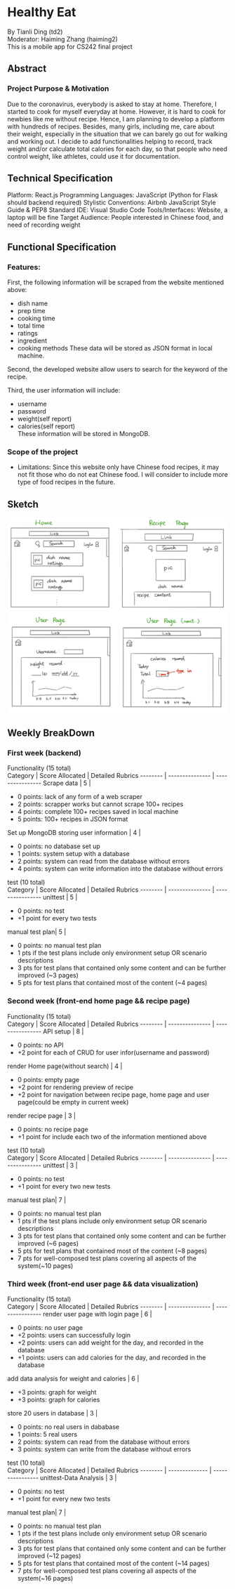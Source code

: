 # Healthy Eat
By Tianli Ding (td2)  
Moderator: Haiming Zhang (haiming2)  
This is a mobile app for CS242 final project

## Abstract
### Project Purpose & Motivation
Due to the coronavirus, everybody is asked to stay at home. Therefore, I started to cook for myself everyday at home. However, it is hard to cook for newbies like me without recipe. Hence, I am planning to develop a platform with hundreds of recipes. Besides, many girls, including me, care about their weight, especially in the situation that we can barely go out for walking and working out. I decide to add functionalities helping to record, track weight and/or calculate total calories for each day, so that people who need control weight, like athletes, could use it for documentation.  

## Technical Specification
Platform: React.js 
Programming Languages: JavaScript (Python for Flask should backend required)
Stylistic Conventions: Airbnb JavaScript Style Guide & PEP8 Standard
IDE: Visual Studio Code
Tools/Interfaces: Website, a laptop will be fine
Target Audience: People interested in Chinese food, and need of recording weight

## Functional Specification
### Features:
First, the following information will be scraped from the website mentioned above:
- dish name
- prep time
- cooking time
- total time
- ratings
- ingredient
- cooking methods 
These data will be stored as JSON format in local machine.

Second, the developed website allow users to search for the keyword of the recipe.  

Third, the user information will include:
- username
- password
- weight(self report)
- calories(self report)  
These information will be stored in MongoDB.

### Scope of the project
- Limitations: Since this website only have Chinese food recipes, it may not fit those who do not eat Chinese food. I will consider to include more type of food recipes in the future.

## Sketch
![Sketch](Sketch.png)

## Weekly BreakDown
### First week (backend)

Functionality (15 total)  
Category | Score Allocated | Detailed Rubrics
-------- | --------------- | ----------------
Scrape data | 5 | <ul><li>0 points: lack of any form of a web scraper</li><li>2 points: scrapper works but cannot scrape 100+ recipes</li><li>4 points: complete 100+ recipes saved in local machine</li><li>5 points: 100+ recipes in JSON format</li></ul>
Set up MongoDB storing user information | 4 | <ul><li>0 points: no database set up</li><li>1 points: system setup with a database</li><li>2 points: system can read from the database without errors</li><li>4 points: system can write information into the database without errors</li></ul>  

test (10 total)  
Category | Score Allocated | Detailed Rubrics
-------- | --------------- | ----------------
unittest | 5 | <ul><li>0 points: no test</li><li>+1 point for every two tests</li></ul>
manual test plan| 5 | <ul><li>0 points: no manual test plan</li><li>1 pts if the test plans include only environment setup OR scenario descriptions</li><li>3 pts for test plans that contained only some content and can be further improved (~3 pages)</li><li>5 pts for test plans that contained most of the content (~4 pages)</li></ul>


### Second week (front-end home page && recipe page)

Functionality (15 total)  
Category | Score Allocated | Detailed Rubrics
-------- | --------------- | ----------------
API setup | 8 | <ul><li>0 points: no API</li><li>+2 point for each of CRUD for user infor(username and password)</li></ul>
render Home page(without search) | 4 | <ul><li>0 points: empty page</li><li>+2 point for rendering preview of recipe</li><li>+2 point for navigation between recipe page, home page and user page(could be empty in current week)</li></ul>
render recipe page | 3 | <ul><li>0 points: no recipe page</li><li>+1 point for include each two of the information mentioned above</li></ul>

test (10 total)  
Category | Score Allocated | Detailed Rubrics
-------- | --------------- | ----------------
unittest | 3 | <ul><li>0 points: no test</li><li>+1 point for every two new tests</li></ul>
manual test plan| 7 | <ul><li>0 points: no manual test plan</li><li>1 pts if the test plans include only environment setup OR scenario descriptions</li><li>3 pts for test plans that contained only some content and can be further improved (~6 pages)</li><li>5 pts for test plans that contained most of the content (~8 pages)</li><li>7 pts for well-composed test plans covering all aspects of the system(~10 pages)</li></ul>

### Third week (front-end user page && data visualization)
Functionality (15 total)  
Category | Score Allocated | Detailed Rubrics
-------- | --------------- | ----------------
render user page with login page | 6 | <ul><li>0 points: no user page</li><li>+2 points: users can successfully login</li><li>+2 points: users can add weight for the day, and recorded in the database</li><li>+1 points: users can add calories for the day, and recorded in the database</li></ul>
add data analysis for weight and calories | 6 | <ul><li>+3 points: graph for weight</li><li>+3 points: graph for calories</li></ul>
store 20 users in database | 3 | <ul><li>0 points: no real users in dababase</li><li>1 points: 5 real users</li><li>2 points: system can read from the database without errors</li><li>3 points: system can write from the database without errors</li></ul>

test (10 total)  
Category | Score Allocated | Detailed Rubrics
-------- | -------------- | ----------------
unittest-Data Analysis | 3 | <ul><li>0 points: no test</li><li>+1 point for every new two tests</li></ul>
manual test plan| 7 | <ul><li>0 points: no manual test plan</li><li>1 pts if the test plans include only environment setup OR scenario descriptions</li><li>3 pts for test plans that contained only some content and can be further improved (~12 pages)</li><li>5 pts for test plans that contained most of the content (~14 pages)</li><li>7 pts for well-composed test plans covering all aspects of the system(~16 pages)</li></ul>
